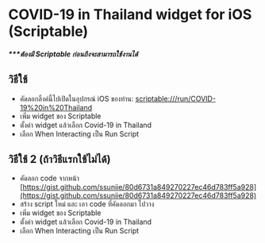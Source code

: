 # COVID-19 in Thailand widget for iOS (Scriptable)

##### ***ต้องมี Scriptable ก่อนถึงจะสามารถใช้งานได้

## วิธีใช้
- คัดลอกลิ้งค์นี้ไปเปิดในอุปกรณ์ iOS ของท่าน: [scriptable:///run/COVID-19%20in%20Thailand](https://gist.github.com/ssuniie/80d6731a849270227ec46d783ff5a928)
- เพิ่ม widget ของ Scriptable
- ตั้งค่า widget แล้วเลือก Covid-19 in Thailand
- เลือก When Interacting เป็น Run Script

## วิธีใช้ 2 (ถ้าวิธีแรกใช้ไม่ได้)
- คัดลอก code จากหน้า [https://gist.github.com/ssuniie/80d6731a849270227ec46d783ff5a928](https://gist.github.com/ssuniie/80d6731a849270227ec46d783ff5a928)
- สร้าง script ใหม่ และ เอา code ที่คัดลอกมา ไปวาง
- เพิ่ม widget ของ Scriptable
- ตั้งค่า widget แล้วเลือก Covid-19 in Thailand
- เลือก When Interacting เป็น Run Script
